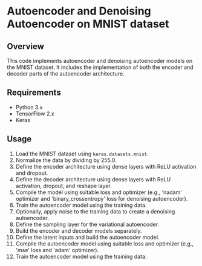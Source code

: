 # Autoencoder and Denoising Autoencoder on MNIST dataset

## Overview
This code implements autoencoder and denoising autoencoder models on the MNIST dataset. It includes the implementation of both the encoder and decoder parts of the autoencoder architecture.

## Requirements
- Python 3.x
- TensorFlow 2.x
- Keras

## Usage
1. Load the MNIST dataset using `keras.datasets.mnist`.
2. Normalize the data by dividing by 255.0.
3. Define the encoder architecture using dense layers with ReLU activation and dropout.
4. Define the decoder architecture using dense layers with ReLU activation, dropout, and reshape layer.
5. Compile the model using suitable loss and optimizer (e.g., 'nadam' optimizer and 'binary_crossentropy' loss for denoising autoencoder).
6. Train the autoencoder model using the training data.
7. Optionally, apply noise to the training data to create a denoising autoencoder.
8. Define the sampling layer for the variational autoencoder.
9. Build the encoder and decoder models separately.
10. Define the latent inputs and build the autoencoder model.
11. Compile the autoencoder model using suitable loss and optimizer (e.g., 'mse' loss and 'adam' optimizer).
12. Train the autoencoder model using the training data.

